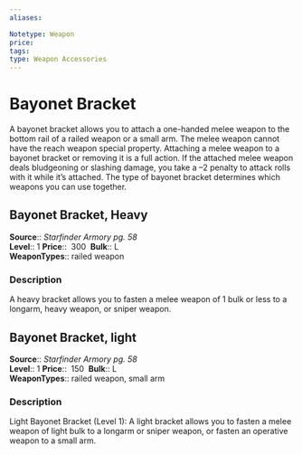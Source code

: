```yaml
---
aliases: 

Notetype: Weapon
price: 
tags: 
type: Weapon Accessories
---
```


# Bayonet Bracket

A bayonet bracket allows you to attach a one-handed melee weapon to the bottom rail of a railed weapon or a small arm. The melee weapon cannot have the reach weapon special property. Attaching a melee weapon to a bayonet bracket or removing it is a full action. If the attached melee weapon deals bludgeoning or slashing damage, you take a –2 penalty to attack rolls with it while it’s attached. The type of bayonet bracket determines which weapons you can use together.  

## Bayonet Bracket, Heavy

**Source**:: _Starfinder Armory pg. 58_  
**Level**:: 1
**Price**::  300 
**Bulk**:: L  
**WeaponTypes**:: railed weapon

### Description

A heavy bracket allows you to fasten a melee weapon of 1 bulk or less to a longarm, heavy weapon, or sniper weapon.

## Bayonet Bracket, light

**Source**:: _Starfinder Armory pg. 58_  
**Level**:: 1
**Price**::  150 
**Bulk**:: L  
**WeaponTypes**:: railed weapon, small arm

### Description

Light Bayonet Bracket (Level 1): A light bracket allows you to fasten a melee weapon of light bulk to a longarm or sniper weapon, or fasten an operative weapon to a small arm.
